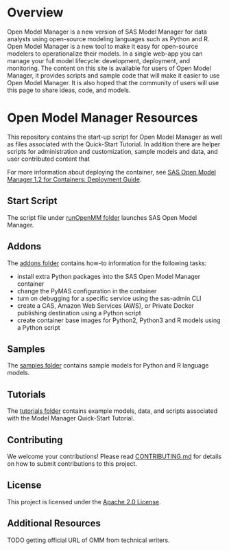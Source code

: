 # Overview

Open Model Manager is a new version of SAS Model Manager for data analysts using open-source modeling languages such as Python and R. Open Model Manager is a new tool to make it easy for open-source modelers to operationalize their models. In a single web-app you can manage your full model lifecycle: development, deployment, and monitoring.
The content on this site is available for users of Open Model Manager, it provides scripts and sample code that will make it easier to use Open Model Manager. It is also hoped that the community of users will use this page to share ideas, code, and models.

# Open Model Manager Resources

This repository contains the start-up script for Open Model Manager as well as files associated with the Quick-Start Tutorial. In addition there are helper scripts for administration and customization, sample models and data, and user contributed content that 

For more information about deploying the container, see [SAS Open Model Manager 1.2 for Containers: Deployment Guide](http://documentation.sas.com/?docsetId=dplymdlmgmt0phy0dkr&docsetTarget=titlepage.htm&docsetVersion=1.2&locale=en).

## Start Script
The script file under [runOpenMM folder](runOpenMM/) launches SAS Open Model Manager.

## Addons
The [addons folder](addons/) contains how-to information for the following tasks:
* install extra Python packages into the SAS Open Model Manager container
* change the PyMAS configuration in the container
* turn on debugging for a specific service using the sas-admin CLI
* create a CAS, Amazon Web Services (AWS), or Private Docker publishing destination using a Python script
* create container base images for Python2, Python3 and R models using a Python script

## Samples
The [samples folder](samples/) contains sample models for Python and R language models.  

## Tutorials
The [tutorials folder](tutorials/) contains example models, data, and scripts associated with the Model Manager Quick-Start Tutorial.

## Contributing
We welcome your contributions! Please read [CONTRIBUTING.md](CONTRIBUTING.md) for details on how to submit contributions to this project.

## License

This project is licensed under the [Apache 2.0 License](LICENSE).

## Additional Resources
TODO getting official URL of OMM from technical writers.

